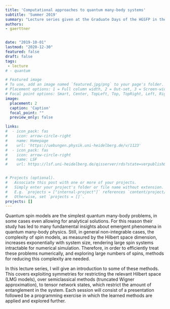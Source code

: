 ```yaml
---
title: 'Computational approaches to quantum many-body systems'
subtitle: 'Summer 2019'
summary: "Lecture series given at the Graduate Days of the HGSFP in the summer term 2019"
authors:
- gaerttner


date: "2019-10-01"
lastmod: "2020-12-30"
featured: false
draft: false
tags:
 - lecture
# - quantum

# Featured image
# To use, add an image named `featured.jpg/png` to your page's folder.
# Placement options: 1 = Full column width, 2 = Out-set, 3 = Screen-width
# Focal point options: Smart, Center, TopLeft, Top, TopRight, Left, Right, BottomLeft, Bottom, BottomRight
image:
  placement: 2
  caption: 'Caption'
  focal_point: ""
  preview_only: false

links:
#  - icon_pack: fas
#    icon: arrow-circle-right
#    name: Homepage
#    url: 'https://uebungen.physik.uni-heidelberg.de/v/1123'
#  - icon_pack: fas
#    icon: arrow-circle-right
#    name: LSF
#    url: https://lsf.uni-heidelberg.de/qisserver/rds?state=verpublish&status=init&vmfile=no&publishid=286580&moduleCall=webInfo&publishConfFile=webInfo&publishSubDir=veranstaltung&noDBAction=y&init=y


# Projects (optional).
#   Associate this post with one or more of your projects.
#   Simply enter your project's folder or file name without extension.
#   E.g. `projects = ["internal-project"]` references `content/project/deep-learning/index.md`.
#   Otherwise, set `projects = []`.
projects: []
---
```


Quantum spin models are the simplest quantum many-body problems, in some cases even allowing for analytical solutions. For this reason their study has led to many fundamental insights about emergent phenomena in quantum many-body physics. Still, in general non-integrable cases, the complexity of spin models, as measured by the Hilbert space dimension, increases exponentially with system size, rendering large spin systems intractable for numerical simulation. Therefore, in order to efficiently treat these problems numerically, and exploring large numbers of spins, methods for reducing this complexity are needed. 

In this lecture series, I will give an introduction to some of these methods. This covers exploiting symmetries for restricting the relevant Hilbert space (LMG models), over semiclassical methods (truncated Wigner approximation), to tensor network states, which restrict the amount of entanglement in the system. Each session will consist of a presentation followed be a programming exercise in which the learned methods are applied and explored further.
